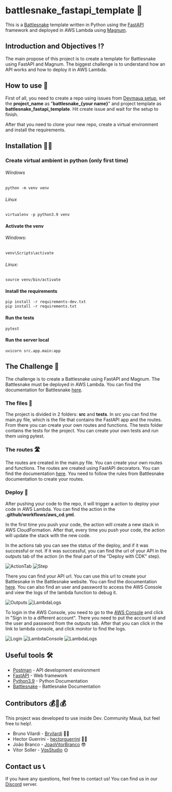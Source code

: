 # battlesnake_fastapi_template 🐍

This is a [Battlesnake](http://play.battlesnake.com) template written in Python using the [FastAPI](https://fastapi.tiangolo.com/) framework and deployed in AWS Lambda using [Magnum](https://mangum.io).

## Introduction and Objectives ⁉
The main propose of this project is to create a template for Battlesnake using FastAPI and Magnum. The biggest challenge is to understand how an API works and how to deploy it in AWS Lambda.

## How to use 🤔
First of all, you need to create a repo using issues from [Devmaua setup](https://github.com/Maua-Dev/devmaua_setup/), set the **project_name** as "**battlesnake_{your name}**" and project template as **battlesnake_fastapi_template**. Hit create issue and wait for the setup to finish.

After that you need to clone your new repo, create a virtual environment and install the requirements.

## Installation 👩‍💻

### Create virtual ambient in python (only first time)

###### Windows

    python -m venv venv

###### Linux

    virtualenv -p python3.9 venv

#### Activate the venv

###### Windows:

    venv\Scripts\activate

###### Linux:

    source venv/bin/activate

#### Install the requirements

    pip install -r requirements-dev.txt
    pip install -r requirements.txt

#### Run the tests

    pytest

#### Run the server local

    uvicorn src.app.main:app

## The Challenge 🐍
The challenge is to create a Battlesnake using FastAPI and Magnum. The Battlesnake must be deployed in AWS Lambda.
You can find the documentation for Battlesnake [here](https://docs.battlesnake.com/).

### The files 📁
The project is divided in 2 folders: **src** and **tests**.
In src you can find the main.py file, which is the file that contains the FastAPI app and the routes. From there you can create your own routes and functions.
The tests folder contains the tests for the project. You can create your own tests and run them using pytest.

### The routes 🛣
The routes are created in the main.py file. You can create your own routes and functions. The routes are created using FastAPI decorators. You can find the documentation [here](https://fastapi.tiangolo.com/tutorial/first-steps/). You need to follow the rules from Battlesnake documentation to create your routes.

### Deploy 🚀
After pushing your code to the repo, it will trigger a action to deploy your code in AWS Lambda. You can find the action in the **.github/workflows/aws_cd.yml**.

In the first time you push your code, the action will create a new stack in AWS CloudFormation. After that, every time you push your code, the action will update the stack with the new code.

In the actions tab you can see the status of the deploy, and if it was successful or not. If it was successful, you can find the url of your API in the outputs tab of the action (in the final part of the "Deploy with CDK" step).


![ActionTab]()
![Step]()

There you can find your API url. You can use this url to create your Battlesnake in the Battlesnake website. You can find the documentation [here](https://docs.battlesnake.com/guides/getting-started#step-2-create-a-battlesnake).
You can also find an user and password to access the AWS Console and view the logs of the lambda function to debug it.

![Outputs]()
![LambdaLogs]()

To login in the AWS Console, you need to go to the [AWS Console](https://aws.amazon.com/console/) and click in "Sign in to a different account". There you need to put the account id and the user and password from the outputs tab. After that you can click in the link to lambda console, and click monitor to find the logs.

![Login]()
![LambdaConsole]()
![LambdaLogs]()

## Useful tools 🛠

- [Postman](https://www.postman.com/) - API development environment
- [FastAPI](https://fastapi.tiangolo.com/) - Web framework
- [Python3.9](https://docs.python.org/3.9/) - Python Documentation
- [Battlesnake](https://docs.battlesnake.com/) - Battlesnake Documentation

## Contributors 💰🤝💰

This project was developed to use inside Dev. Community Mauá, but feel free to help!.

- Bruno Vilardi - [Brvilardi](https://github.com/Brvilardi) 👷‍♂️
- Hector Guerrini - [hectorguerrini](https://github.com/hectorguerrini) 🧙‍♂️
- João Branco - [JoaoVitorBranco](https://github.com/JoaoVitorBranco) 😎
- Vitor Soller - [VgsStudio](https://github.com/VgsStudio) 🌞

## Contact us 📞
If you have any questions, feel free to contact us! You can find us in our [Discord](https://discord.gg/Yr2VPgAmcb) server.
